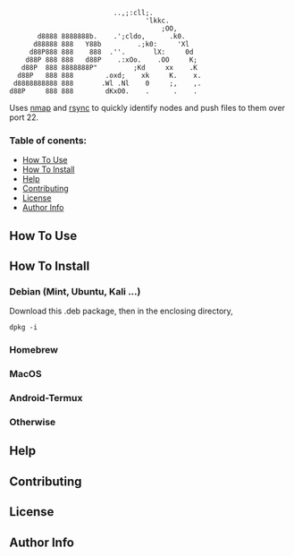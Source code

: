                               ..,;:cll;.
                                      'lkkc.
                                          ;OO,
           d8888 8888888b.    .';cldo,      .k0.
          d88888 888   Y88b         .;k0:     'Xl
         d88P888 888    888  .''.       lX:     0d
        d88P 888 888   d88P    .:xOo.    .OO     K;
       d88P  888 8888888P"         ;Kd     xx    .K
      d88P   888 888        .oxd;    xk     K.    x.
     d8888888888 888       .Wl .Nl    0     ;,    ,.
    d88P     888 888        dKxO0.    .      .    .

Uses [nmap] and [rsync] to quickly identify nodes and push files to them over port 22.

### Table of conents:

- [How To Use](#How-To-Use)
- [How To Install](#How-To-Install)
- [Help](#Help)
- [Contributing](#Contributing)
- [License](#License)
- [Author Info](#Author-Info)

## How To Use


## How To Install

### Debian (Mint, Ubuntu, Kali ...)
Download this .deb package, then in the enclosing directory,
```
dpkg -i 
```
### Homebrew

### MacOS

### Android-Termux 

### Otherwise


## Help


## Contributing


## License


## Author Info

[nmap]: https://github.com/nmap/nmap
[rsync]: https://github.com/WayneD/rsync
